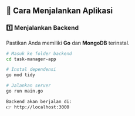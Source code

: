 ## 🚀 Cara Menjalankan Aplikasi

### 1️⃣ Menjalankan Backend
Pastikan Anda memiliki **Go** dan **MongoDB** terinstal.

```bash
# Masuk ke folder backend
cd task-manager-app

# Instal dependensi
go mod tidy

# Jalankan server
go run main.go

Backend akan berjalan di:
👉 http://localhost:3000
